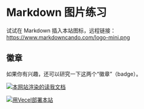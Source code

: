 # Markdown 图片练习

试试在 Markdown 插入本站图标，远程链接：https://www.markdowncando.com/logo-mini.png

> 

## 徽章

如果你有兴趣，还可以研究一下这两个“徽章”（badge）。

[![本网站渲染的读我文档](https://img.shields.io/badge/中文-读我-blue?style=for-the-badge)](/zh/readme.md)

[![用Vecel部署本站](https://vercel.com/button)](https://vercel.com/import/project?template=https://github.com/gantrol/markdown-can-do)
